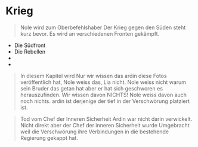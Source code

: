 # Krieg
> Nole wird zum Oberbefehlshaber Der Krieg gegen den Süden steht kurz bevor. Es wird an verschiedenen Fronten gekämpft.
* Die Südfront
* Die Rebellen
*
*
> In diesem Kapitel wird
Nur wir wissen das ardin diese Fotos veröffentlich hat, Nole weiss das, Lia nicht. Nole weiss nicht warum sein Bruder das getan hat aber er hat sich geschworen es herauszufinden. Wir wissen davon NICHTS! Nole weiss davon auch noch nichts. ardin ist derjenige der tief in der Verschwörung platziert ist.

> Tod vom Chef der Inneren Sicherheit
Ardin war nicht darin verwickelt. Nicht direkt aber der Chef der inneren Sicherheit wurde Umgebracht weil die Verschwörung ihre Verbindungen in die bestehende Regierung gekappt hat.
